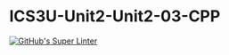# ICS3U-Unit2-Unit2-03-CPP

[![GitHub's Super Linter](https://github.com/Samuel-Webster-178/ICS3U-Unit6-Unit6-01-CPP/workflows/GitHub's%20Super%20Linter/badge.svg)](https://github.com/Samuel-Webster-178/ICS3U-Unit6-Unit6-01-CPP/actions)
